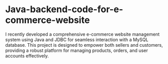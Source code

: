# Java-backend-code-for-e-commerce-website
I recently developed a comprehensive e-commerce website management system using Java and JDBC for seamless interaction with a MySQL database. This project is designed to empower both sellers and customers, providing a robust platform for managing products, orders, and user accounts effectively.
